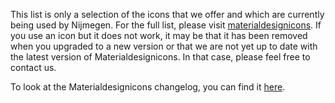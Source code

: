 This list is only a selection of the icons that we offer and which are currently being used by Nijmegen. For the full list, please visit [materialdesignicons](https://materialdesignicons.com/). If you use an icon but it does not work, it may be that it has been removed when you upgraded to a new version or that we are not yet up to date with the latest version of Materialdesignicons. In that case, please feel free to contact us.

To look at the Materialdesignicons changelog, you can find it [here](https://materialdesignicons.com/history).

